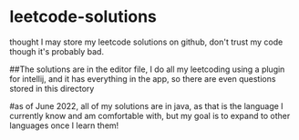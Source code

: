 # leetcode-solutions
thought I may store my leetcode solutions on github, don't trust my code though it's probably bad.

##The solutions are in the editor file, I do all my leetcoding using a plugin for intellij, and it has everything in the app, so there are even questions stored in this directory

#as of June 2022, all of my solutions are in java, as that is the language I currently know and am comfortable with, but my goal is to expand to other languages once I learn them!

